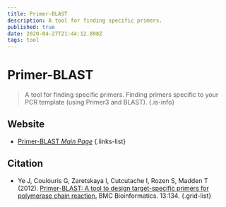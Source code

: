 ```yaml
---
title: Primer-BLAST
description: A tool for finding specific primers.
published: true
date: 2020-04-27T21:44:12.898Z
tags: tool
---
```


# Primer-BLAST

> A tool for finding specific primers. Finding primers specific to your PCR template (using Primer3 and BLAST).
{.is-info}

 

## Website 

- [Primer-BLAST *Main Page*](https://www.ncbi.nlm.nih.gov/tools/primer-blast/)
 {.links-list}

## Citation 

- Ye J, Coulouris G, Zaretskaya I, Cutcutache I, Rozen S, Madden T (2012). [Primer-BLAST: A tool to design target-specific primers for polymerase chain reaction.](https://link.springer.com/article/10.1186/1471-2105-13-134) BMC Bioinformatics. 13:134.
{.grid-list}